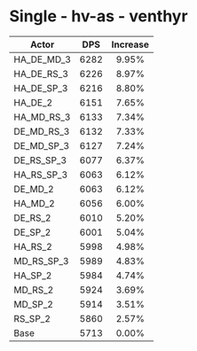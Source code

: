 # Single - hv-as - venthyr
| Actor | DPS | Increase |
|---|:---:|:---:|
|HA_DE_MD_3|6282|9.95%|
|HA_DE_RS_3|6226|8.97%|
|HA_DE_SP_3|6216|8.80%|
|HA_DE_2|6151|7.65%|
|HA_MD_RS_3|6133|7.34%|
|DE_MD_RS_3|6132|7.33%|
|DE_MD_SP_3|6127|7.24%|
|DE_RS_SP_3|6077|6.37%|
|HA_RS_SP_3|6063|6.12%|
|DE_MD_2|6063|6.12%|
|HA_MD_2|6056|6.00%|
|DE_RS_2|6010|5.20%|
|DE_SP_2|6001|5.04%|
|HA_RS_2|5998|4.98%|
|MD_RS_SP_3|5989|4.83%|
|HA_SP_2|5984|4.74%|
|MD_RS_2|5924|3.69%|
|MD_SP_2|5914|3.51%|
|RS_SP_2|5860|2.57%|
|Base|5713|0.00%|
